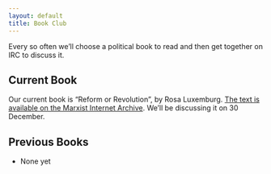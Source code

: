 ```yaml
---
layout: default
title: Book Club
---
```


Every so often we’ll choose a political book to read and then get together on IRC to discuss it. 

## Current Book

Our current book is “Reform or Revolution”, by Rosa Luxemburg. [The text is available on the Marxist Internet Archive][LuxRefRev]. We’ll be discussing it on 30 December.

## Previous Books

- None yet

[LuxRefRev]: http://www.marxists.org/archive/luxemburg/1900/reform-revolution/index.htm